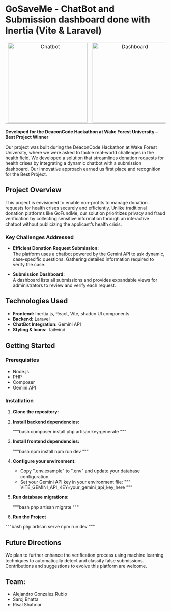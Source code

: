 # GoSaveMe - ChatBot and Submission dashboard done with Inertia (Vite & Laravel)

<table>
  <tr>
    <td align="center"><img src="https://github.com/user-attachments/assets/e95111d0-57da-42fc-a463-ac5efc745f23" alt="Chatbot" width="250"></td>
    <td align="center"><img src="https://github.com/user-attachments/assets/5e81ba27-b731-4b2a-8a52-34ece2e9990d" alt="Dashboard" width="250"></td>
    <td align="center"><img src="https://github.com/user-attachments/assets/e91a3dbc-6968-48af-bd39-77b2dd42fcce" alt="Submission" width="250"></td>
  </tr>
</table>

**Developed for the DeaconCode Hackathon at Wake Forest University – Best Project Winner**

Our project was built during the DeaconCode Hackathon at Wake Forest University, where we were asked to tackle real-world challenges in the health field. We developed a solution that streamlines donation requests for health crises by integrating a dynamic chatbot with a submission dashboard. Our innovative approach earned us first place and recognition for the Best Project.

## Project Overview

This project is envisioned to enable non-profits to manage donation requests for health crises securely and efficiently. Unlike traditional donation platforms like GoFundMe, our solution prioritizes privacy and fraud verification by collecting sensitive information through an interactive chatbot without publicizing the applicant’s health crisis.

### Key Challenges Addressed

- **Efficient Donation Request Submission:**  
  The platform uses a chatbot powered by the Gemini API to ask dynamic, case-specific questions. Gathering detailed information required to verify the case.

- **Submission Dashboard:**  
  A dashboard lists all submissions and provides expandable views for administrators to review and verify each request.

## Technologies Used

- **Frontend:** Inertia.js, React, Vite, shadcn UI components  
- **Backend:** Laravel  
- **ChatBot Integration:** Gemini API
- **Styling & Icons:** Tailwind

## Getting Started

### Prerequisites

- Node.js
- PHP
- Composer
- Gemini API

### Installation

1. **Clone the repository:**
2. **Install backend dependencies:**

   """bash
   composer install
   php artisan key:generate
   """

3. **Install frontend dependencies:**

   """bash
   npm install
   npm run dev
   """

4. **Configure your environment:**

   - Copy ".env.example" to ".env" and update your database configuration.
   - Set your Gemini API key in your environment file:
     """ 
     VITE_GEMINI_API_KEY=your_gemini_api_key_here
     """

5. **Run database migrations:**

   """bash
   php artisan migrate
   """

6. **Run the Project**
  
  """bash
  php artisan serve
  npm run dev
  """

## Future Directions

We plan to further enhance the verification process using machine learning techniques to automatically detect and classify false submissions. Contributions and suggestions to evolve this platform are welcome.

## **Team:** 

- Alejandro Gonzalez Rubio
- Saroj Bhatta
- Risal Shahriar
